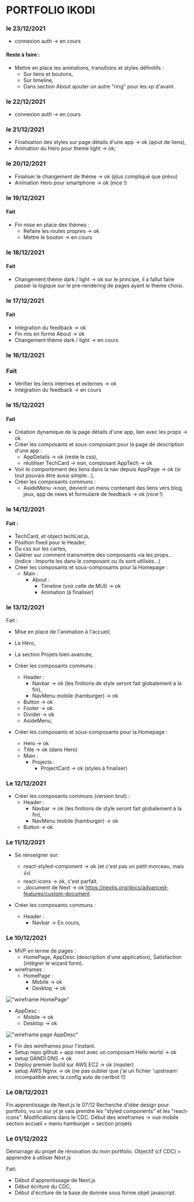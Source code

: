 # PORTFOLIO IKODI

### le 23/12/2021

- connexion auth -> en cours

#### Reste à faire :

- Mettre en place les animations, transitions et styles définitifs :
  - Sur liens et boutons,
  - Sur timeline,
  - Dans section About ajouter un autre "ring" pour les xp d'avant.

### le 22/12/2021

- connexion auth -> en cours

### le 21/12/2021

- Finalisation des styles sur page détails d'une app -> ok (ajout de liens),
- Animation du Hero pour theme light -> ok;

### le 20/12/2021

- Finaliser le changement de thème -> ok (plus compliqué que prévu)
- Animation Hero pour smartphone -> ok (nice !)

### le 19/12/2021

#### Fait

- Fin mise en place des thèmes :
  - Refaire les routes propres -> ok
  - Mettre le bouton -> en cours

### le 18/12/2021

#### Fait

- Changement thème dark / light -> ok sur le principe, il a fallut faire passer la logique sur le pre-rendering de pages ayant le theme choisi.

### le 17/12/2021

#### Fait

- Intégration du feedback -> ok
- Fin mis en forme About -> ok
- Changement thème dark / light -> en cours

### le 16/12/2021

### Fait

- Vérifier les liens internes et externes -> ok
- Intégration du feedback -> en cours

### le 15/12/2021

#### Fait

- Création dynamique de la page détails d'une app, lien avec les props -> ok
- Créer les composants et sous-composant pour la page de description d'une app :
  - AppDetails -> ok (reste le css),
  - réutiliser TechCard -> non, composant AppTech -> ok
- Voir le comportement des liens dans la nav depuis AppPage -> ok (si tout pouvais être aussi simple...),
- Créer les composants communs :
  - AsideMenu ->non, devient un menu contenant des liens vers blog, jeux, app de news et formulaire de feedback -> ok (nice !)

### le 14/12/2021

#### Fait :

- TechCard, et object techList.js,
- Position fixed pour le Header,
- Du css sur les cartes,
- Galérer sur comment transmettre des composants via les props... (indice : Importe les dans le composant ou ils sont utilisés...)
- Créer les composants et sous-composants pour la Homepage :
  - Main :
    - About :
      - Timeline (voir celle de MUI) -> ok
      - Animation (à finaliser)

### le 13/12/2021

Fait :

- Mise en place de l'animation à l'accueil,
- Le Héro,
- La section Projets bien avancée,

- Créer les composants communs :
  - Header :
    - Navbar -> ok (les finitions de style seront fait globalement à la fin),
    - NavMenu mobile (hamburger) -> ok
  - Button -> ok
  - Footer -> ok
  - Divider -> ok
  - AsideMenu,
- Créer les composants et sous-composants pour la Homepage :
  - Hero -> ok
  - Title -> ok (dans Hero)
  - Main :
    - Projects :
      - ProjectCard -> ok (styles à finaliser)

### Le 12/12/2021

- Créer les composants communs (version brut) :
  - Header :
    - Navbar -> ok (les finitions de style seront fait globalement à la fin),
    - NavMenu mobile (hamburger) -> ok
  - Button -> ok

### Le 11/12/2021

- Se renseigner sur:

  - react-styled-component -> ok (et c'est pas un petit morceau, mais 👍)
  - react-icons -> ok, c'est parfait.
  - \_document de Next -> ok https://nextjs.org/docs/advanced-features/custom-document

- Créer les composants communs :
  - Header :
    - Navbar -> En cours,

### Le 10/12/2021

- MVP en terme de pages :
  - HomePage, AppDesc (description d'une application), Satisfaction (intégrer le wizard form).
- wireframes :
  - HomePage :
    - Mobile -> ok
    - Desktop -> ok

!["wireframe HomePage"](./wf_homepage.png)

- AppDesc :
  - Mobile -> ok
  - Desktop -> ok

!["wireframe page AppDesc"](./wf_appdesc.png)

- Fin des wireframes pour l'instant.
- Setup repo github + app next avec un composant Hello world -> ok
- setup GANDI DNS -> ok
- Deploy premier build sur AWS EC2 -> ok (master)
- setup AWS Nginx -> ok (ne pas oublier que j'ai un fichier 'upstream' incompatible avec la config auto de certbot !!)

### Le 08/12/2021

Fin apprentissage de Next.js le 07/12
Recherche d'idée design pour portfolio, vu un sur yt je vais prendre les "styled components" et les "react-icons".
Modifications dans le CDC.
Début des wireframes -> vue mobile section accueil + menu hamburger + section projets

### Le 01/12/2022

Démarrage du projet de rénovation du mon portfolio.
Objectif (cf CDC) + apprendre à utiliser Next.js

Fait:

- Début d'apprentissage de Next.js
- Début écriture du CDC,
- Début d'écriture de la base de donnée sous forme objet javascript.
